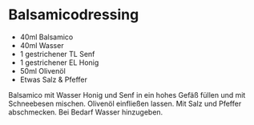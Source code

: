 ﻿# Balsamicodressing

- 40ml Balsamico
- 40ml Wasser
- 1 gestrichener TL Senf
- 1 gestrichener EL Honig
- 50ml Olivenöl
- Etwas Salz & Pfeffer

Balsamico mit Wasser Honig und Senf in ein hohes Gefäß füllen und mit Schneebesen mischen.
Olivenöl einfließen lassen.
Mit Salz und Pfeffer abschmecken.
Bei Bedarf Wasser hinzugeben.

